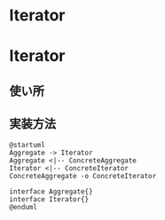 # Iterator

# Iterator

## 使い所

## 実装方法
``` plantuml
@startuml
Aggregate -> Iterator
Aggregate <|-- ConcreteAggregate
Iterator <|-- ConcreteIterator
ConcreteAggregate -o ConcreteIterator

interface Aggregate{}
interface Iterator{}
@enduml
```

